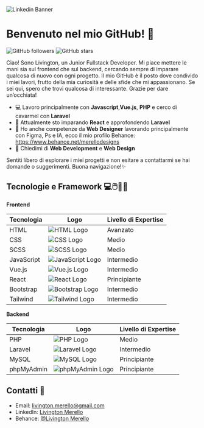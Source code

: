 
![Linkedin Banner](https://media.licdn.com/dms/image/v2/D4D16AQEEGEsRJCjw9g/profile-displaybackgroundimage-shrink_350_1400/B4DZUzOoz6HkAY-/0/1740321231432?e=1746057600&v=beta&t=Iy2axc-YJ8LALwLyW5H48vwShONd7OxdLiK5MBEWZ-k)


# Benvenuto nel mio GitHub! 🚀

![GitHub followers](https://img.shields.io/github/followers/LivingtonMerello98?style=social)
![GitHub stars](https://img.shields.io/github/stars/LivingtonMerello98?style=social)


Ciao! Sono Livington, un Junior Fullstack Developer. Mi piace mettere le mani sia sul frontend che sul backend, cercando sempre di imparare qualcosa di nuovo con ogni progetto. Il mio GitHub è il posto dove condivido i miei lavori, frutto della mia curiosità e delle sfide che mi appassionano. Se sei qui, spero che trovi qualcosa di interessante. Grazie per dare un’occhiata!

- 💻 Lavoro principalmente con **Javascript**,**Vue.js**, **PHP** e cerco di cavarmel con **Laravel**
- 🌱 Attualmente sto imparando **React** e approfondendo **Laravel**
- 🎨 Ho anche competenze da **Web Designer** lavorando principalmente con Figma, Ps e IA, ecco il mio profilo Behance: https://www.behance.net/merellodesigns
- 💬 Chiedimi di **Web Development** e **Web Design**

Sentiti libero di esplorare i miei progetti e non esitare a contattarmi se hai domande o suggerimenti. Buona navigazione!✨





## Tecnologie e Framework 💻🖱️👨‍💻

**Frontend**

| Tecnologia  | Logo                                                                 | Livello di Expertise |
|-------------|----------------------------------------------------------------------|----------------------|
| HTML        | ![HTML Logo](https://img.shields.io/badge/HTML-000000?style=flat&logo=html5&logoColor=E34F26) | Avanzato             |
| CSS         | ![CSS Logo](https://img.shields.io/badge/CSS-000000?style=flat&logo=css3&logoColor=1572B6)  | Medio             |
| SCSS        | ![SCSS Logo](https://img.shields.io/badge/SCSS-000000?style=flat&logo=sass&logoColor=CC6699) | Medio           |
| JavaScript  | ![JavaScript Logo](https://img.shields.io/badge/JavaScript-000000?style=flat&logo=javascript&logoColor=F7DF1E) | Intermedio             |
| Vue.js      | ![Vue.js Logo](https://img.shields.io/badge/Vue.js-000000?style=flat&logo=vue.js&logoColor=4FC08D) | Intermedio           |
| React       | ![React Logo](https://img.shields.io/badge/React-000000?style=flat&logo=react&logoColor=61DAFB) | Principiante         |
| Bootstrap   | ![Bootstrap Logo](https://img.shields.io/badge/Bootstrap-000000?style=flat&logo=bootstrap&logoColor=563D7C) | Intermedio           |
| Tailwind    | ![Tailwind Logo](https://img.shields.io/badge/Tailwind-000000?style=flat&logo=tailwindcss&logoColor=38B2AC) | Intermedio           |


**Backend**

| Tecnologia  | Logo                                                                 | Livello di Expertise |
|-------------|----------------------------------------------------------------------|----------------------|
| PHP         | ![PHP Logo](https://img.shields.io/badge/PHP-000000?style=flat&logo=php&logoColor=777BB4) | Medio             |
| Laravel     | ![Laravel Logo](https://img.shields.io/badge/Laravel-000000?style=flat&logo=laravel&logoColor=FF2D20) | Intermedio           |
| MySQL       | ![MySQL Logo](https://img.shields.io/badge/MySQL-000000?style=flat&logo=mysql&logoColor=00758F) | Principiante           |
| phpMyAdmin  | ![phpMyAdmin Logo](https://img.shields.io/badge/phpMyAdmin-000000?style=flat&logo=phpmyadmin&logoColor=0064A0) | Principiante           |



<!---
## Progetti in evidenza


**Frontend**

1. **Vue Boolzap**
   - Progetto sviluppato in **Vite** e **Vue.Js**, lato frontend emula l'applicazione Whatsapp progettato con metodologia **Mobile First**.
   - [Link al progetto](https://github.com/utente/progetto1)


**Backend**

2. **Progetto 2**
   - Descrizione del progetto.
   - [Link al progetto](https://github.com/utente/progetto2)
-->


## Contatti 📧

- Email: [livington.merello@gmail.com](livington.merello@gmail.com)
- LinkedIn: [Livington Merello](https://www.linkedin.com/in/livington-merello-765b1a215)
- Behance: [@Livington Merello](https://www.behance.net/merellodesigns)






<!---
LivingtonMerello98/LivingtonMerello98 is a ✨ special ✨ repository because its `README.md` (this file) appears on your GitHub profile.
You can click the Preview link to take a look at your changes.
--->
